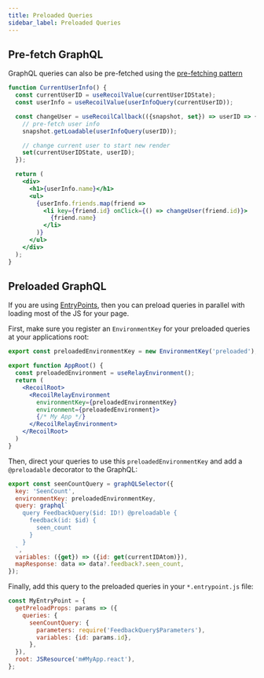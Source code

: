 ```yaml
---
title: Preloaded Queries
sidebar_label: Preloaded Queries
---
```


## Pre-fetch GraphQL

GraphQL queries can also be pre-fetched using the [pre-fetching pattern](/docs/guides/asynchronous-data-queries#pre-fetching)

```jsx
function CurrentUserInfo() {
  const currentUserID = useRecoilValue(currentUserIDState);
  const userInfo = useRecoilValue(userInfoQuery(currentUserID));

  const changeUser = useRecoilCallback(({snapshot, set}) => userID => {
    // pre-fetch user info
    snapshot.getLoadable(userInfoQuery(userID));

    // change current user to start new render
    set(currentUserIDState, userID);
  });

  return (
    <div>
      <h1>{userInfo.name}</h1>
      <ul>
        {userInfo.friends.map(friend =>
          <li key={friend.id} onClick={() => changeUser(friend.id)}>
            {friend.name}
          </li>
        )}
      </ul>
    </div>
  );
}
```

## Preloaded GraphQL

If you are using [EntryPoints](https://relay.dev/docs/guides/entrypoints), then you can preload queries in parallel with loading most of the JS for your page.

First, make sure you register an `EnvironmentKey` for your preloaded queries at your applications root:
```jsx
export const preloadedEnvironmentKey = new EnvironmentKey('preloaded');

export function AppRoot() {
  const preloadedEnvironment = useRelayEnvironment();
  return (
    <RecoilRoot>
      <RecoilRelayEnvironment
        environmentKey={preloadedEnvironmentKey}
        environment={preloadedEnvironment}>
        {/* My App */}
      </RecoilRelayEnvironment>
    </RecoilRoot>
  )
}
```
Then, direct your queries to use this `preloadedEnvironmentKey` and add a `@preloadable` decorator to the GraphQL:
```jsx
export const seenCountQuery = graphQLSelector({
  key: 'SeenCount',
  environmentKey: preloadedEnvironmentKey,
  query: graphql`
    query FeedbackQuery($id: ID!) @preloadable {
      feedback(id: $id) {
        seen_count
      }
    }
  `,
  variables: ({get}) => ({id: get(currentIDAtom)}),
  mapResponse: data => data?.feedback?.seen_count,
});
```
Finally, add this query to the preloaded queries in your `*.entrypoint.js` file:
```jsx
const MyEntryPoint = {
  getPreloadProps: params => ({
    queries: {
      seenCountQuery: {
        parameters: require('FeedbackQuery$Parameters'),
        variables: {id: params.id},
      },
  }),
  root: JSResource('m#MyApp.react'),
};
```

